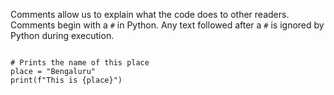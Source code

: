 Comments allow us to explain what the code does to other readers. Comments begin with a `#` in Python. Any text followed after a `#` is ignored by Python during execution.

<Editor lang="python">
<code>
# Prints the name of this place
place = "Bengaluru"
print(f"This is {place}")
</code>
</Editor>